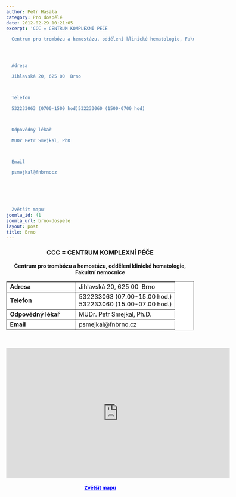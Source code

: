 ```yaml
---
author: Petr Hasala
category: Pro dospělé
date: 2012-02-29 10:21:05
excerpt: 'CCC = CENTRUM KOMPLEXNÍ PÉČE

  Centrum pro trombózu a hemostázu, oddělení klinické hematologie, Fakultní nemocnice




  Adresa

  Jihlavská 20, 625 00  Brno



  Telefon

  532233063 (0700-1500 hod)532233060 (1500-0700 hod)



  Odpovědný lékař        

  MUDr Petr Smejkal, PhD



  Email

  psmejkal@fnbrnocz




   

  Zvětšit mapu'
joomla_id: 41
joomla_url: brno-dospele
layout: post
title: Brno
---
```


<h3 style="text-align: center;"><strong><strong>CCC = CENTRUM KOMPLEXNÍ PÉČE</strong></strong></h3>
<p style="text-align: center;"><strong>Centrum pro trombózu a hemostázu, oddělení klinické hematologie, <br />Fakultní nemocnice</strong></p>
<table style="background-color: #ffffff;" border="1" align="center">
<tbody>
<tr>
<td><strong>Adresa</strong></td>
<td><span style="color: #000000;">Jihlavská 20, 625 00  Brno</span></td>
</tr>
<tr>
<td><strong>Telefon</strong></td>
<td><span style="color: #000000;">532233063 (07.00-15.00 hod.)</span><br /><span style="color: #000000;">532233060 (15.00-07.00 hod.)</span></td>
</tr>
<tr>
<td><strong>Odpovědný lékař  </strong>      </td>
<td><span style="color: #000000;">MUDr. Petr Smejkal, Ph.D.<br /></span></td>
</tr>
<tr>
<td><strong>Email</strong></td>
<td>psmejkal@fnbrno.cz</td>
</tr>
</tbody>
</table>
<p> </p>
<p style="text-align: center;"><iframe style="display: block; margin-left: auto; margin-right: auto;" src="http://maps.google.cz/maps?f=q&amp;source=s_q&amp;hl=cs&amp;geocode=&amp;q=Nemocnice+Bohunice&amp;aq=&amp;sll=49.173406,16.576353&amp;sspn=0.008473,0.022724&amp;gl=cz&amp;brcurrent=5,0,0&amp;ie=UTF8&amp;hq=&amp;hnear=Nemocnice+Bohunice&amp;t=h&amp;ll=49.173399,16.576309&amp;spn=0.01964,0.051498&amp;z=14&amp;iwloc=A&amp;output=embed" frameborder="0" marginwidth="0" marginheight="0" scrolling="no" width="600" height="350"></iframe><br /><strong><span style="font-size: medium;"><small><a href="http://maps.google.cz/maps?f=q&amp;source=embed&amp;hl=cs&amp;geocode=&amp;q=Nemocnice+Bohunice&amp;aq=&amp;sll=49.173406,16.576353&amp;sspn=0.008473,0.022724&amp;gl=cz&amp;brcurrent=5,0,0&amp;ie=UTF8&amp;hq=&amp;hnear=Nemocnice+Bohunice&amp;t=h&amp;ll=49.173399,16.576309&amp;spn=0.01964,0.051498&amp;z=14&amp;iwloc=A" style="color: #0000ff; text-align: left;">Zvětšit mapu</a></small></span></strong></p>